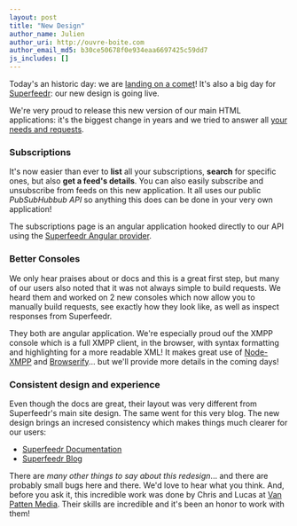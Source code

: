 ```yaml
---
layout: post
title: "New Design"
author_name: Julien
author_uri: http://ouvre-boite.com
author_email_md5: b30ce50678f0e934eaa6697425c59dd7
js_includes: []
---
```


Today's an historic day: we are [landing on a comet](http://rosetta.esa.int/)! It's also a big day for [Superfeedr](https://superfeedr.com/): our new design is going live.

We're very proud to release this new version of our main HTML applications: it's the biggest change in years and we tried to answer all [your needs and requests](/survey-redesign/).

### Subscriptions

It's now easier than ever to **list** all your subscriptions, **search** for specific ones, but also **get a feed's details**. You can also easily subscribe and unsubscribe from feeds on this new application. It all uses our public *PubSubHubbub API* so anything this does can be done in your very own application!

The subscriptions page is an angular application hooked directly to our API using the [Superfeedr Angular provider](https://github.com/superfeedr/angular-superfeedr).

### Better Consoles

We only hear praises about or docs and this is a great first step, but many of our users also noted that it was not always simple to build requests. We heard them and worked on 2 new consoles which now allow you to manually build requests, see exactly how they look like, as well as inspect responses from Superfeedr. 

They both are angular application. We're especially proud ouf the XMPP console which is a full XMPP client, in the browser, with syntax formatting and highlighting for a more readable XML! It makes great use of [Node-XMPP](https://github.com/node-xmpp) and [Browserify](http://browserify.org/)... but we'll provide more details in the coming days!

### Consistent design and experience

Even though the docs are great, their layout was very different from Superfeedr's main site design. The same went for this very blog. The new design brings an incresed consistency which makes things much clearer for our users:

* [Superfeedr Documentation](http://blog.superfeedr.com/)
* [Superfeedr Blog](http://documentation.superfeedr.com/)

There are *many other things to say about this redesign*... and there are probably small bugs here and there. We'd love to hear what you think. And, before you ask it, this incredible work was done by Chris and Lucas at [Van Patten Media](https://www.vanpattenmedia.com/). Their skills are incredible and it's been an honor to work with them! 

